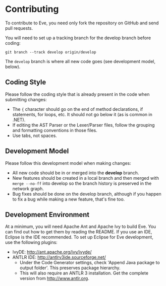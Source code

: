 Contributing
============
To contribute to Eve, you need only fork the repository on GitHub and send pull
requests. 

You will need to set up a tracking branch for the develop branch before coding:

    git branch --track develop origin/develop

The `develop` branch is where all new code goes (see development model, below).

Coding Style
------------
Please follow the coding style that is already present in the code
when submitting changes:

* The `{` character should go on the end of method declarations, if statements,
  for loops, etc. It should not go below it (as is common in .NET). 
* If editing the AST Parser or the Lexer/Parser files, follow the grouping and
  formatting conventions in those files.
* Use tabs, not spaces.

Development Model
-----------------
Please follow this development model when making changes:

* All new code should be in or merged into the **develop** branch.
* New features should be created in a local branch and then merged with 
  `merge --no-ff` into develop so the branch history is preserved in the
  network graph.
* Bug fixes should be done on the develop branch, although if you happen to
  fix a bug while making a new feature, that's fine too.

Development Environment
-----------------------
At a minimum, you will need Apache Ant and Apache Ivy to build Eve. You can
find out how to get them by reading the README. If you use an IDE, Eclipse is
the IDE recommended. To set up Eclipse for Eve development, use the following
plugins:

* IvyDE: <http://ant.apache.org/ivy/ivyde/>
* ANTLR IDE: <http://antlrv3ide.sourceforge.net/>
   * Under the Code Generator settings, check 'Append Java package to output
     folder'. This preserves package hierarchy.
   * This will also require an ANTLR 3 installation. Get the complete version
     from <http://www.antlr.org>.
